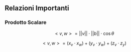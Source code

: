 ## Relazioni Importanti

### Prodotto Scalare

$$
<v,w>  = ||v||\cdot||b|| \cdot\cos \theta
$$

$$
<v,w> = (x_{v} \cdot x_{w}) + (y_{v} \cdot y_{w}) + (z_{v} \cdot z_{y})
$$